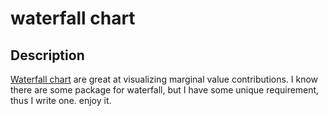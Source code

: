 # waterfall chart

## Description

[Waterfall chart](https://en.wikipedia.org/wiki/Waterfall_chart) are great at visualizing marginal value contributions. 
I know there are some package for waterfall, but I have some unique requirement, thus I write one. enjoy it.
